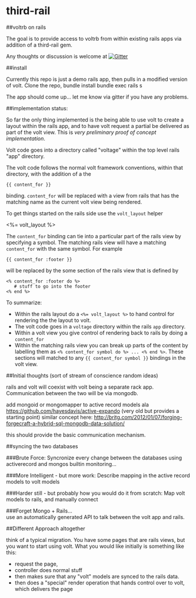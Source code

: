 third-rail
==========

##voltrb on rails

The goal is to provide access to voltrb from within existing rails apps via addition of a third-rail gem.

Any thoughts or discussion is welcome at [![Gitter](https://badges.gitter.im/Join%20Chat.svg)](https://gitter.im/catprintlabs/third-rail?utm_source=badge&utm_medium=badge&utm_campaign=pr-badge&utm_content=badge)


##install

Currently this repo is just a demo rails app, then pulls in a modified version of volt.
Clone the repo,
bundle install
bundle exec rails s

The app should come up...  let me know via gitter if you have any problems.

##implementation status:

So far the only thing implemented is the being able to use volt to create a layout within the rails app, and to have volt request a partial be delivered as part of the volt view.  This is _very preliminary proof of concept implementation_.

Volt code goes into a directory called "voltage" within the top level rails "app" directory.

The volt code follows the normal volt framework conventions, within that directory, with the addition of a the

    {{ content_for }}
    
binding.  `content_for` will be replaced with a view from rails that has the matching name as the current volt view being rendered.

To get things started on the rails side use the `volt_layout` helper 

   <%= volt_layout %>

The `content_for` binding can tie into a particular part of the rails view by specifying a symbol.  The matching rails view will have a matching `content_for` with the same symbol.  For example

    {{ content_for :footer }}

will be replaced by the some section of the rails view that is defined by

    <% content_for :footer do %>
       # stuff to go into the footer
    <% end %>

To summarize:

* Within the rails layout do a `<%= volt_layout %>` to hand control for rendering the the layout to volt.
* The volt code goes in a `voltage` directory within the rails `app` directory.
* Within a volt view you give control of rendering back to rails by doing a `content_for`
* Within the matching rails view you can break up parts of the content by labelling them as `<% content_for symbol do %> ... <% end %>`.  These sections will matched to any `{{ content_for symbol }}` bindings in the volt view.


 
##Initial thoughts (sort of stream of conscience random ideas)

rails and volt will coexist with volt being a separate rack app.  Communication between the two will be via mongodb.

add mongoid or mongomapper to active record models ala https://github.com/hayesdavis/active-expando (very old but provides a starting point)  similar concept here: http://britg.com/2012/01/07/forging-forgecraft-a-hybrid-sql-mongodb-data-solution/

this should provide the basic communication mechanism.

##syncing the two databases

###Brute Force:
Syncronize every change between the databases using activerecord and mongos builtin monitoring...

###More Intelligent - but more work:
Describe mapping in the active record models to volt models 

###Harder still - but probably how you would do it from scratch:
Map volt models to rails, and manually connect

###Forget Mongo + Rails...  
use an automatically generated API to talk between the volt app and rails.

##Different Approach altogether

think of a typical migration.  You have some pages that are rails views, but you want to start using volt.
What you would like initially is something like this:
* request the page, 
* controller does normal stuff
* then makes sure that any "volt" models are synced to the rails data.
* then does a "special" render operation that hands control over to volt, which delivers the page

